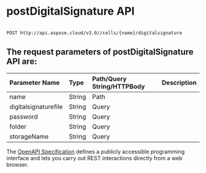 # **postDigitalSignature API**

 

```bash

POST http://api.aspose.cloud/v3.0//cells/{name}/digitalsignature

```

## The request parameters of **postDigitalSignature** API are: 

| Parameter Name | Type | Path/Query String/HTTPBody | Description | 
| :- | :- | :- |:- | 
|name|String|Path||
|digitalsignaturefile|String|Query||
|password|String|Query||
|folder|String|Query||
|storageName|String|Query||


The [OpenAPI Specification](https://reference.aspose.cloud/cells/#/ProtectionController/PostDigitalSignature) defines a publicly accessible programming interface and lets you carry out REST interactions directly from a web browser.
